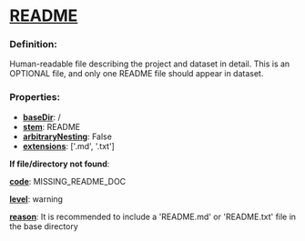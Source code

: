 # [README](/en/latest/reference/schema/objects/files/README "Human-readable file describing the project and dataset in detail. This is an OPTIONAL file, and only one README file should appear in dataset.")

### Definition:

Human-readable file describing the project and dataset in detail. This is an OPTIONAL file, and only one README file should appear in dataset.

### Properties:

- [**baseDir**](/en/latest/reference/schema/meta/defs/baseDir "Name of the directory under which the file object is expected to appear."): /
- [**stem**](/en/latest/reference/schema/meta/defs/stem "Portion of the filename which excludes the extension."): README
- [**arbitraryNesting**](/en/latest/reference/schema/meta/defs/arbitraryNesting "Indicator for whether a given file object is allowed to be nested within an arbitrary number of subdirectories."): False
- [**extensions**](/en/latest/reference/schema/meta/defs/extensions "Extension of current file including initial dot"): ['.md', '.txt']

**If file/directory not found**:

[**code**](/en/latest/reference/schema/meta/defs/code): MISSING_README_DOC

[**level**](/en/latest/reference/schema/meta/defs/level): warning

[**reason**](/en/latest/reference/schema/meta/defs/reason): It is recommended to include a 'README.md' or 'README.txt' file in the base directory